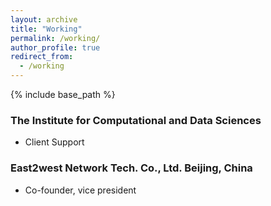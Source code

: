```yaml
---
layout: archive
title: "Working"
permalink: /working/
author_profile: true
redirect_from:
  - /working
---
```


{% include base_path %}

### The Institute for Computational and Data Sciences
- Client Support

### East2west Network Tech. Co., Ltd. Beijing, China
- Co-founder, vice president



